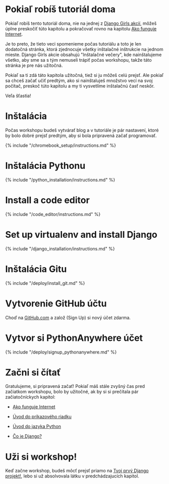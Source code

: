 # Pokiaľ robíš tutoriál doma

Pokiaľ robíš tento tutoriál doma, nie na jednej z [Django Girls akcií](https://djangogirls.org/events/), môžeš úplne preskočiť túto kapitolu a pokračovať rovno na kapitolu [Ako funguje Internet](../how_the_internet_works/README.md).

Je to preto, že tieto veci spomenieme počas tutoriálu a toto je len dodatočná stránka, ktorá zjednocuje všetky inštalačné inštrukcie na jednom mieste. Django Girls akcie obsahujú "Inštalačné večery", kde nainštalujeme všetko, aby sme sa s tým nemuseli trápiť počas workshopu, takže táto stránka je pre nás užitočná.

Pokiaľ sa ti zdá táto kapitola užitočná, tiež si ju môžeš celú prejsť. Ale pokiaľ sa chceš začať učiť predtým, ako si nainštaluješ množstvo vecí na svoj počítač, preskoč túto kapitolu a my ti vysvetlíme inštalačnú časť neskôr.

Veľa šťastia!

# Inštalácia

Počas workshopu budeš vytvárať blog a v tutoriále je pár nastavení, ktoré by bolo dobré prejsť predtým, aby si bola pripravená začať programovať.

<!--sec data-title="Chromebook setup (if you're using one)"
data-id="chromebook_setup" data-collapse=true ces--> {% include "/chromebook_setup/instructions.md" %} 

<!--endsec-->

# Inštalácia Pythonu

{% include "/python_installation/instructions.md" %}

# Install a code editor

{% include "/code_editor/instructions.md" %}

# Set up virtualenv and install Django

{% include "/django_installation/instructions.md" %}

# Inštalácia Gitu

{% include "/deploy/install_git.md" %}

# Vytvorenie GitHub účtu

Choď na [GitHub.com](https://www.github.com) a založ (Sign Up) si nový účet zdarma.

# Vytvor si PythonAnywhere účet

{% include "/deploy/signup_pythonanywhere.md" %}

# Začni si čítať

Gratulujeme, si pripravená začať! Pokiaľ máš stále zvyšný čas pred začiatkom workshopu, bolo by užitočné, ak by si si prečítala pár začiatočníckych kapitol:

* [Ako funguje Internet](../how_the_internet_works/README.md)

* [Úvod do príkazového riadku](../intro_to_command_line/README.md)

* [Úvod do jazyka Python](../python_introduction/README.md)

* [Čo je Django?](../django/README.md)

# Uži si workshop!

Keď začne workshop, budeš môcť prejsť priamo na [Tvoj prvý Django projekt!](../django_start_project/README.md), lebo si už absolvovala látku v predchádzajucích kapitol.